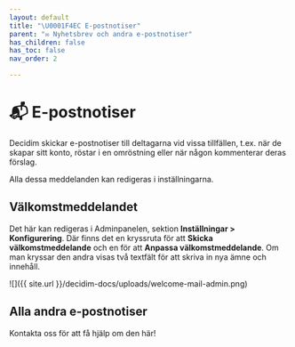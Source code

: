 ```yaml
---
layout: default
title: "\U0001F4EC E-postnotiser"
parent: "✉️ Nyhetsbrev och andra e-postnotiser"
has_children: false
has_toc: false
nav_order: 2

---
```

# 📬 E-postnotiser

Decidim skickar e-postnotiser till deltagarna vid vissa tillfällen, t.ex. när de skapar sitt konto, röstar i en omröstning eller när någon kommenterar deras förslag.

Alla dessa meddelanden kan redigeras i inställningarna.

## Välkomstmeddelandet

Det här kan redigeras i Adminpanelen, sektion **Inställningar > Konfigurering**. Där finns det en kryssruta för att **Skicka välkomstmeddelande** och en för att **Anpassa välkomstmeddelande**. Om man kryssar den andra visas två textfält för att skriva in nya ämne och innehåll.

![]({{ site.url }}/decidim-docs/uploads/welcome-mail-admin.png)

## Alla andra e-postnotiser

Kontakta oss för att få hjälp om den här!